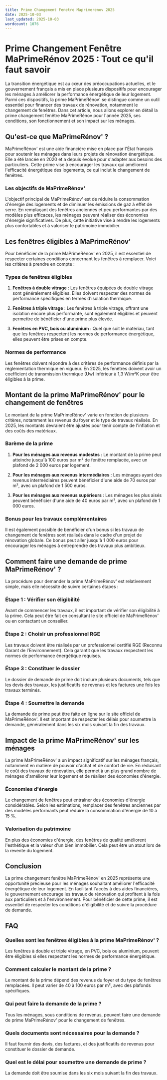 ```yaml
---
title: Prime Changement Fenetre Maprimerenov 2025
date: 2025-10-03
last_updated: 2025-10-03
wordcount: 1076
---
```


# Prime Changement Fenêtre MaPrimeRénov 2025 : Tout ce qu'il faut savoir

La transition énergétique est au cœur des préoccupations actuelles, et le gouvernement français a mis en place plusieurs dispositifs pour encourager les ménages à améliorer la performance énergétique de leur logement. Parmi ces dispositifs, la prime MaPrimeRénov' se distingue comme un outil essentiel pour financer des travaux de rénovation, notamment le changement de fenêtres. Dans cet article, nous allons explorer en détail la prime changement fenêtre MaPrimeRénov pour l'année 2025, ses conditions, son fonctionnement et son impact sur les ménages.

## Qu'est-ce que MaPrimeRénov' ?

MaPrimeRénov' est une aide financière mise en place par l'État français pour soutenir les ménages dans leurs projets de rénovation énergétique. Elle a été lancée en 2020 et a depuis évolué pour s'adapter aux besoins des particuliers. Cette prime vise à encourager les travaux qui améliorent l'efficacité énergétique des logements, ce qui inclut le changement de fenêtres.

### Les objectifs de MaPrimeRénov'

L'objectif principal de MaPrimeRénov' est de réduire la consommation d'énergie des logements et de diminuer les émissions de gaz à effet de serre. En remplaçant des fenêtres anciennes et peu performantes par des modèles plus efficaces, les ménages peuvent réaliser des économies d'énergie significatives. De plus, cette initiative vise à rendre les logements plus confortables et à valoriser le patrimoine immobilier.

## Les fenêtres éligibles à MaPrimeRénov'

Pour bénéficier de la prime MaPrimeRénov' en 2025, il est essentiel de respecter certaines conditions concernant les fenêtres à remplacer. Voici les critères à prendre en compte :

### Types de fenêtres éligibles

1. **Fenêtres à double vitrage** : Les fenêtres équipées de double vitrage sont généralement éligibles. Elles doivent respecter des normes de performance spécifiques en termes d'isolation thermique.
   
2. **Fenêtres à triple vitrage** : Les fenêtres à triple vitrage, offrant une isolation encore plus performante, sont également éligibles et peuvent permettre de bénéficier d'une prime plus élevée.

3. **Fenêtres en PVC, bois ou aluminium** : Quel que soit le matériau, tant que les fenêtres respectent les normes de performance énergétique, elles peuvent être prises en compte.

### Normes de performance

Les fenêtres doivent répondre à des critères de performance définis par la réglementation thermique en vigueur. En 2025, les fenêtres doivent avoir un coefficient de transmission thermique (Uw) inférieur à 1,3 W/m²K pour être éligibles à la prime.

## Montant de la prime MaPrimeRénov' pour le changement de fenêtres

Le montant de la prime MaPrimeRénov' varie en fonction de plusieurs critères, notamment les revenus du foyer et le type de travaux réalisés. En 2025, les montants devraient être ajustés pour tenir compte de l'inflation et des coûts des matériaux.

### Barème de la prime

1. **Pour les ménages aux revenus modestes** : Le montant de la prime peut atteindre jusqu'à 100 euros par m² de fenêtre remplacée, avec un plafond de 2 000 euros par logement.

2. **Pour les ménages aux revenus intermédiaires** : Les ménages ayant des revenus intermédiaires peuvent bénéficier d'une aide de 70 euros par m², avec un plafond de 1 500 euros.

3. **Pour les ménages aux revenus supérieurs** : Les ménages les plus aisés peuvent bénéficier d'une aide de 40 euros par m², avec un plafond de 1 000 euros.

### Bonus pour les travaux complémentaires

Il est également possible de bénéficier d'un bonus si les travaux de changement de fenêtres sont réalisés dans le cadre d'un projet de rénovation globale. Ce bonus peut aller jusqu'à 1 000 euros pour encourager les ménages à entreprendre des travaux plus ambitieux.

## Comment faire une demande de prime MaPrimeRénov' ?

La procédure pour demander la prime MaPrimeRénov' est relativement simple, mais elle nécessite de suivre certaines étapes :

### Étape 1 : Vérifier son éligibilité

Avant de commencer les travaux, il est important de vérifier son éligibilité à la prime. Cela peut être fait en consultant le site officiel de MaPrimeRénov' ou en contactant un conseiller.

### Étape 2 : Choisir un professionnel RGE

Les travaux doivent être réalisés par un professionnel certifié RGE (Reconnu Garant de l’Environnement). Cela garantit que les travaux respectent les normes de performance énergétique requises.

### Étape 3 : Constituer le dossier

Le dossier de demande de prime doit inclure plusieurs documents, tels que les devis des travaux, les justificatifs de revenus et les factures une fois les travaux terminés.

### Étape 4 : Soumettre la demande

La demande de prime peut être faite en ligne sur le site officiel de MaPrimeRénov'. Il est important de respecter les délais pour soumettre la demande, généralement dans les six mois suivant la fin des travaux.

## Impact de la prime MaPrimeRénov' sur les ménages

La prime MaPrimeRénov' a un impact significatif sur les ménages français, notamment en matière de pouvoir d'achat et de confort de vie. En réduisant le coût des travaux de rénovation, elle permet à un plus grand nombre de ménages d'améliorer leur logement et de réaliser des économies d'énergie.

### Économies d'énergie

Le changement de fenêtres peut entraîner des économies d'énergie considérables. Selon les estimations, remplacer des fenêtres anciennes par des modèles performants peut réduire la consommation d'énergie de 10 à 15 %.

### Valorisation du patrimoine

En plus des économies d'énergie, des fenêtres de qualité améliorent l'esthétique et la valeur d'un bien immobilier. Cela peut être un atout lors de la revente du logement.

## Conclusion

La prime changement fenêtre MaPrimeRénov' en 2025 représente une opportunité précieuse pour les ménages souhaitant améliorer l'efficacité énergétique de leur logement. En facilitant l'accès à des aides financières, le gouvernement encourage les travaux de rénovation qui profitent à la fois aux particuliers et à l'environnement. Pour bénéficier de cette prime, il est essentiel de respecter les conditions d'éligibilité et de suivre la procédure de demande.

## FAQ

### Quelles sont les fenêtres éligibles à la prime MaPrimeRénov' ?

Les fenêtres à double et triple vitrage, en PVC, bois ou aluminium, peuvent être éligibles si elles respectent les normes de performance énergétique.

### Comment calculer le montant de la prime ?

Le montant de la prime dépend des revenus du foyer et du type de fenêtres remplacées. Il peut varier de 40 à 100 euros par m², avec des plafonds spécifiques.

### Qui peut faire la demande de la prime ?

Tous les ménages, sous conditions de revenus, peuvent faire une demande de prime MaPrimeRénov' pour le changement de fenêtres.

### Quels documents sont nécessaires pour la demande ?

Il faut fournir des devis, des factures, et des justificatifs de revenus pour constituer le dossier de demande.

### Quel est le délai pour soumettre une demande de prime ?

La demande doit être soumise dans les six mois suivant la fin des travaux.